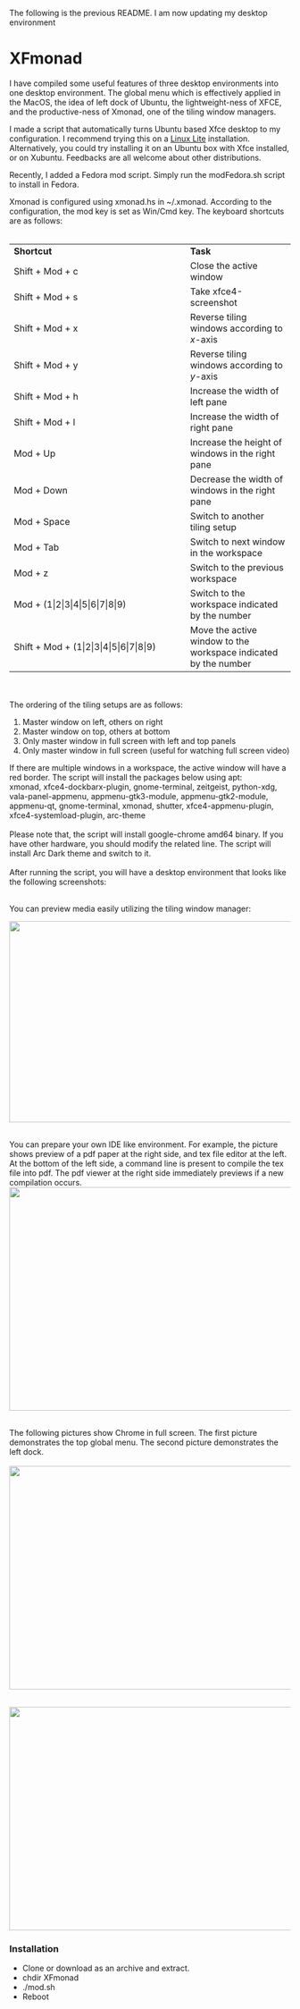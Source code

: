 The following is the previous README. I am now updating my desktop environment

# XFmonad

I have compiled some useful features of three desktop environments into one desktop environment. The global menu which is effectively applied in the MacOS, the idea of left dock of Ubuntu, the lightweight-ness of XFCE, and the productive-ness of Xmonad, one of the tiling window managers. 

I made a script that automatically turns Ubuntu based Xfce desktop to my configuration. I recommend trying this on a <a href="https://www.linuxliteos.com/">Linux Lite</a> installation. Alternatively, you could try installing it on an Ubuntu box with Xfce installed, or on Xubuntu. Feedbacks are all welcome about other distributions.

Recently, I added a Fedora mod script. Simply run the modFedora.sh script to install in Fedora.

Xmonad is configured using xmonad.hs in ~/.xmonad. According to the configuration, the mod key is set as Win/Cmd key. 
The keyboard shortcuts are as follows:
<br><br>
<table>
<tr><td width=300><b>Shortcut</b></td><td><b>Task</b></td></tr>
<tr><td>Shift + Mod + c </td><td>Close the active window</td></tr>
<tr><td>Shift + Mod + s </td><td>Take xfce4-screenshot</td></tr>
<tr><td>Shift + Mod + x </td><td>Reverse tiling windows according to <i>x</i>-axis</td></tr>
<tr><td>Shift + Mod + y </td><td>Reverse tiling windows according to <i>y</i>-axis</td></tr>
<tr><td>Shift + Mod + h </td><td>Increase the width of left pane</td></tr>
<tr><td>Shift + Mod + l </td><td>Increase the width of right pane</td></tr>
<tr><td>Mod + Up </td><td>Increase the height of windows in the right pane</td></tr>
<tr><td>Mod + Down </td><td>Decrease the width of windows in the right pane</td></tr>
<tr><td>Mod + Space </td><td>Switch to another tiling setup</td></tr>
<tr><td>Mod + Tab </td><td>Switch to next window in the workspace</td></tr>
<tr><td>Mod + z </td><td>Switch to the previous workspace</td></tr>
<tr><td>Mod + (1|2|3|4|5|6|7|8|9) </td><td>Switch to the workspace indicated by the number</td></tr>
<tr><td>Shift + Mod + (1|2|3|4|5|6|7|8|9) </td><td>Move the active window to the workspace indicated by the number</td></tr>
</table>
<br><br>
The ordering of the tiling setups are as follows:
<ol>
<li>Master window on left, others on right</li>
<li>Master window on top, others at bottom</li>
<li>Only master window in full screen with left and top panels</li>
<li>Only master window in full screen (useful for watching full screen video)</li>
</ol>
If there are multiple windows in a workspace, the active window will have a red border.
The script will install the packages below using apt:
<br>
xmonad, xfce4-dockbarx-plugin, gnome-terminal, zeitgeist, python-xdg, vala-panel-appmenu, appmenu-gtk3-module, appmenu-gtk2-module, appmenu-qt, gnome-terminal, xmonad, shutter, xfce4-appmenu-plugin, xfce4-systemload-plugin, arc-theme
<br><br>
Please note that, the script will install google-chrome amd64 binary. If you have other hardware, you should modify the related line. The script will install Arc Dark theme and switch to it.
<br>
<br>
After running the script, you will have a desktop environment that looks like the following screenshots:<br><br>
<p>You can preview media easily utilizing the tiling window manager:<br>

<a href="https://1.bp.blogspot.com/-eWtO-XZ9sgw/W9Ync3PfEyI/AAAAAAAAQ1Y/djnl88a64QcDYQ-lHrGRUE3yQ19xkcXewCPcBGAYYCw/s1600/pic5.png" imageanchor="1" ><img border="0" src="https://1.bp.blogspot.com/-eWtO-XZ9sgw/W9Ync3PfEyI/AAAAAAAAQ1Y/djnl88a64QcDYQ-lHrGRUE3yQ19xkcXewCPcBGAYYCw/s640/pic5.png" width="640" height="360" data-original-width="1600" data-original-height="900" /></a><br><br></p>

<p>You can prepare your own IDE like environment. For example, the picture shows preview of a pdf paper at the right side, and tex file editor at the left. At the bottom of the left side, a command line is present to compile the tex file into pdf. The pdf viewer at the right side immediately previews if a new compilation occurs. <br><a href="https://4.bp.blogspot.com/-j4OQfj-kjes/W9Xgc6riLTI/AAAAAAAAQ1E/q5Mq8ZLulvIDJOuYkIzo0Y54OzdmfABJwCPcBGAYYCw/s1600/pic2.png" imageanchor="1" ><img border="0" src="https://4.bp.blogspot.com/-j4OQfj-kjes/W9Xgc6riLTI/AAAAAAAAQ1E/q5Mq8ZLulvIDJOuYkIzo0Y54OzdmfABJwCPcBGAYYCw/s640/pic2.png" width="640" height="400" data-original-width="1280" data-original-height="800" /></a>
<br><br></p>
<p>The following pictures show Chrome in full screen. The first picture demonstrates the top global menu. The second picture demonstrates the left dock. <br><br><a href="https://1.bp.blogspot.com/-iaBX6BadCn4/W9XgarYzODI/AAAAAAAAQ04/Kx1wL3-SPSEzHL_MeZoMUxcHhv9M0A6BgCPcBGAYYCw/s1600/pic3.png" imageanchor="1" ><img border="0" src="https://1.bp.blogspot.com/-iaBX6BadCn4/W9XgarYzODI/AAAAAAAAQ04/Kx1wL3-SPSEzHL_MeZoMUxcHhv9M0A6BgCPcBGAYYCw/s640/pic3.png" width="640" height="400" data-original-width="1280" data-original-height="800" /></a><br><br></p>

<p><a href="https://2.bp.blogspot.com/-NIOc9W7e_ZM/W9XgbZ4PNOI/AAAAAAAAQ08/zv9V1cZ-U7EBYrLFwkijGoxgQwOqY7FoACPcBGAYYCw/s1600/pic4.png" imageanchor="1" ><img border="0" src="https://2.bp.blogspot.com/-NIOc9W7e_ZM/W9XgbZ4PNOI/AAAAAAAAQ08/zv9V1cZ-U7EBYrLFwkijGoxgQwOqY7FoACPcBGAYYCw/s640/pic4.png" width="640" height="400" data-original-width="1280" data-original-height="800" /></a></p>

<h3>Installation</h3>
<ul>
<li>Clone or download as an archive and extract.</li>
<li>chdir XFmonad</li>
<li>./mod.sh</li>
<li>Reboot</li>
</ul>

